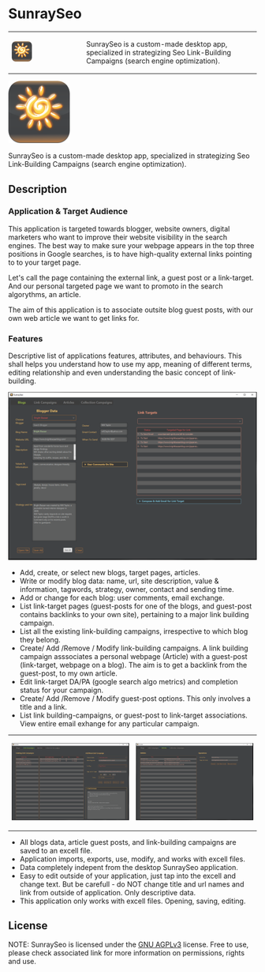 <h1>SunraySeo</h1>
<table>
  <tr>
    <td width=30%>
      <img src="out/production/SunraySeo/graphics/SuncastSEO_1.png" alt="Image SunraySeo Logo" width="125" style="max-width: 30%;">
    </td>
    <td width=70%>
      <p>SunraySeo is a custom-made desktop app, specialized in strategizing Seo Link-Building Campaigns (search engine optimization). </p>
    </td>
  </tr>
</table>
<img src="out/production/SunraySeo/graphics/SuncastSEO_1.png" alt="Image SunraySeo Logo" width="125" style="max-width: 30%;">
<p>SunraySeo is a custom-made desktop app, specialized in strategizing Seo Link-Building Campaigns (search engine optimization). </p>

<h2>Description</h2>

<h3>Application & Target Audience</h3>
<p>This application is targeted towards blogger, website owners, digital marketers who want to improve their website visibility in the search engines. The best way to make sure your webpage appears in the top three positions in Google searches, is to have high-quality external links pointing to to your target page.</p>
<p>Let's call the page containing the external link, a guest post or a link-target. And our personal targeted page we want to promoto in the search algorythms, an article.</p>
<p>The aim of this application is to associate outsite blog guest posts, with our own web article we want to get links for.</p>


<h3>Features</h3>
<p>Descriptive list of applications features, attributes, and behaviours. This shall helps you understand how to use my app, meaning of different terms, editing relationship and even understanding the basic concept of link-building.</p>
<p align="center" dir="auto">
  <a target="_blank" rel="noopener noreferrer" href="/img/Image1_Blog.PNG">
    <img src="/img/Image1_Blog.PNG" alt="Image Blogger Data" width="738" style="max-width: 100%;">
  </a>
</p>
<ul>
  <li>Add, create, or select new blogs, target pages, articles. </li>
  <li>Write or modify blog data: name, url, site description, value & information, tagwords, strategy, owner, contact and sending time. </li>
  <li>Add or change for each blog: user comments, email exchange. </li>
  <li>List link-target pages (guest-posts for one of the blogs, and guest-post contains backlinks to your own site), pertaining to a major link building campaign. </li>
  <li>List all the existing link-building campaigns, irrespective to which blog they belong. </li>
  <li>Create/ Add /Remove / Modify link-building campaigns. A link building campaign asssociates a personal webpage (Article) with a guest-post (link-target, webpage on a blog). The aim is to get a backlink from the guest-post, to my own article.</li>
  <li>Edit link-target DA/PA (google search algo metrics) and completion status for your campaign. </li>
  <li>Create/ Add /Remove / Modify guest-post options. This only involves a title and a link. </li>
  <li>List link building-campaigns, or guest-post to link-target associations. View entire email exhange for any particular campaign. </li>
</ul>
<table cellspacing="20">
      <tr>
        <td>
          <p align="center" dir="auto">
            <a target="_blank" rel="noopener noreferrer" href="/img/Image2_LinkCampaign.PNG">
              <img src="/img/Image2_LinkCampaign.PNG" alt="Image Link Campaign" width="738" style="max-width: 100%;">
            </a>
          </p>
        </td>
        <td>
          <p align="center" dir="auto">
            <a target="_blank" rel="noopener noreferrer" href="/img/Image3_Articles.PNG">
              <img src="/img/Image3_Articles.PNG" alt="Image Article Guest Post" width="738" style="max-width: 100%;">
            </a>
          </p>
        </td>
      </tr>
</table>
<ul>
  <li>All blogs data, article guest posts, and link-building campaigns are saved to an excell file. </li>
  <li>Application imports, exports, use, modify, and works with excell files. </li>
  <li>Data completely indepent from the desktop SunraySeo application. </li>
  <li>Easy to edit outside of your application, just tap into the excell and change text. But be carefull - do NOT change title and url names and link from outside of application. Only descriptive data.</li>
  <li>This application only works with excell files. Opening, saving, editing.</li>
</ul>  

<h2>License</h2>
NOTE: SunraySeo is licensed under the <a href="https://choosealicense.com/licenses/agpl-3.0/">GNU AGPLv3</a> license. Free to use, please check associated link for more information on permissions, rights and use.
